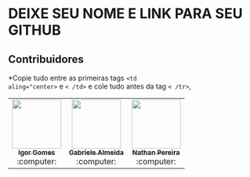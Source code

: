 # DEIXE SEU NOME E LINK PARA SEU GITHUB

## Contribuidores
*Copie tudo entre as primeiras tags <code><td aling="center></code> e <code>< /td></code> e cole tudo antes da tag <code>< /tr></code>, 
<table>
<tr>  
  <td align="center">
        <a href="https://github.com/wizardigor">
            <kbd>
                <img src="https://avatars3.githubusercontent.com/wizardigor?size=400" width="100px;" alt=""/>
            </kbd>
            <br/>
            <sub>
                <b>Igor Gomes</b>
            </sub>
        </a>
        <br />
        :computer:
  </td>
    <td align="center">
        <a href="https://github.com/GabrieleAlmeida">
            <kbd>
                <img src="https://avatars3.githubusercontent.com/GabrieleAlmeida?size=400" width="100px;" alt=""/>
            </kbd>
            <br/>
            <sub>
                <b>Gabriele Almeida</b>
            </sub>
        </a>
        <br />
        :computer:
    </td>
    <td align="center">
        <a href="https://github.com/nathanussk">
            <kbd>
                <img src="https://avatars.githubusercontent.com/u/53570115?v=4" width="100px;" alt=""/>
            </kbd>
            <br/>
            <sub>
                <b>Nathan Pereira</b>
            </sub>
        </a>
        <br/>
        :computer:
    </td>
  </tr>
</table>

